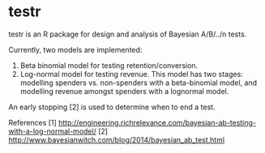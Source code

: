 testr
=====

testr is an R package for design and analysis of Bayesian A/B/../n tests. 

Currently, two models are implemented: 
1. Beta binomial model for testing retention/conversion.
2. Log-normal model for testing revenue. This model has two stages: modelling spenders vs. non-spenders with a beta-binomial model, and modelling revenue amongst spenders with a lognormal model. 

An early stopping [2] is used to determine when to end a test.

References
[1] http://engineering.richrelevance.com/bayesian-ab-testing-with-a-log-normal-model/
[2] http://www.bayesianwitch.com/blog/2014/bayesian_ab_test.html
